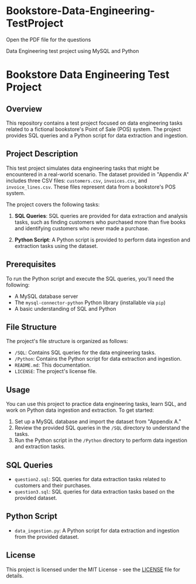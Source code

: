 # Bookstore-Data-Engineering-TestProject

Open the PDF file for the questions

Data Engineering test project using MySQL and Python

# Bookstore Data Engineering Test Project

## Overview

This repository contains a test project focused on data engineering tasks related to a fictional bookstore's Point of Sale (POS) system. The project provides SQL queries and a Python script for data extraction and ingestion.

## Project Description

This test project simulates data engineering tasks that might be encountered in a real-world scenario. The dataset provided in "Appendix A" includes three CSV files: `customers.csv`, `invoices.csv`, and `invoice_lines.csv`. These files represent data from a bookstore's POS system.

The project covers the following tasks:

1. **SQL Queries**: SQL queries are provided for data extraction and analysis tasks, such as finding customers who purchased more than five books and identifying customers who never made a purchase.

2. **Python Script**: A Python script is provided to perform data ingestion and extraction tasks using the dataset.

## Prerequisites

To run the Python script and execute the SQL queries, you'll need the following:

- A MySQL database server
- The `mysql-connector-python` Python library (installable via `pip`)
- A basic understanding of SQL and Python

## File Structure

The project's file structure is organized as follows:

- `/SQL`: Contains SQL queries for the data engineering tasks.
- `/Python`: Contains the Python script for data extraction and ingestion.
- `README.md`: This documentation.
- `LICENSE`: The project's license file.

## Usage

You can use this project to practice data engineering tasks, learn SQL, and work on Python data ingestion and extraction. To get started:

1. Set up a MySQL database and import the dataset from "Appendix A."
2. Review the provided SQL queries in the `/SQL` directory to understand the tasks.
3. Run the Python script in the `/Python` directory to perform data ingestion and extraction tasks.

## SQL Queries

- `question2.sql`: SQL queries for data extraction tasks related to customers and their purchases.
- `question3.sql`: SQL queries for data extraction tasks based on the provided dataset.

## Python Script

- `data_ingestion.py`: A Python script for data extraction and ingestion from the provided dataset.

## License

This project is licensed under the MIT License - see the [LICENSE](LICENSE) file for details.

